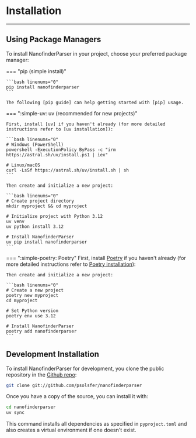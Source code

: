 # Installation

----

## Using Package Managers

To install NanofinderParser in your project, choose your preferred package manager:

=== "pip (simple install)"

    ```bash linenums="0"
    pip install nanofinderparser
    ```

    The following [pip guide] can help getting started with [pip] usage.

=== ":simple-uv: uv (recommended for new projects)"

    First, install [uv] if you haven't already (for more detailed instructions refer to [uv installation]):

    ```bash linenums="0"
    # Windows (PowerShell)
    powershell -ExecutionPolicy ByPass -c "irm https://astral.sh/uv/install.ps1 | iex"

    # Linux/macOS
    curl -LsSf https://astral.sh/uv/install.sh | sh
    ```

    Then create and initialize a new project:

    ```bash linenums="0"
    # Create project directory
    mkdir myproject && cd myproject

    # Initialize project with Python 3.12
    uv venv
    uv python install 3.12

    # Install NanofinderParser
    uv pip install nanofinderparser
    ```

=== ":simple-poetry: Poetry"
    First, install [Poetry] if you haven't already (for more detailed instructions refer to [Poetry installation]):


    Then create and initialize a new project:

    ```bash linenums="0"
    # Create a new project
    poetry new myproject
    cd myproject

    # Set Python version
    poetry env use 3.12

    # Install NanofinderParser
    poetry add nanofinderparser
    ```

## Development Installation

To install NanofinderParser for development, you clone the public repository in the [Github repo]:

```bash linenums="0"
git clone git://github.com/psolsfer/nanofinderparser
```

Once you have a copy of the source, you can install it with:

```bash linenums="0"
cd nanofinderparser
uv sync
```

This command installs all dependencies as specified in `pyproject.toml` and also creates a virtual environment if one doesn't exist.

[Github repo]: <https://github.com/psolsfer/nanofinderparser>
[pip]: <https://pip.pypa.io/en/stable/>
[pip guide]: <https://pip.pypa.io/en/stable/getting-started/>
[Poetry]: <https://python-poetry.org/>
[Poetry installation]: <https://python-poetry.org/docs/#installation>
[uv]: <https://docs.astral.sh/uv/>
[uv installation]: <https://docs.astral.sh/uv/getting-started/installation/#installation-methods>
